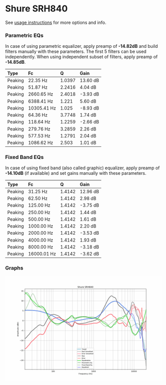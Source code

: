 # Shure SRH840
See [usage instructions](https://github.com/jaakkopasanen/AutoEq#usage) for more options and info.

### Parametric EQs
In case of using parametric equalizer, apply preamp of **-14.82dB** and build filters manually
with these parameters. The first 5 filters can be used independently.
When using independent subset of filters, apply preamp of **-14.85dB**.

| Type    | Fc          |      Q | Gain     |
|:--------|:------------|:-------|:---------|
| Peaking | 22.35 Hz    | 1.0397 | 13.60 dB |
| Peaking | 51.87 Hz    | 2.2416 | 4.04 dB  |
| Peaking | 2660.65 Hz  | 2.4018 | -3.93 dB |
| Peaking | 6388.41 Hz  | 1.221  | 5.60 dB  |
| Peaking | 10305.41 Hz | 1.025  | -8.93 dB |
| Peaking | 64.36 Hz    | 3.7748 | 1.74 dB  |
| Peaking | 118.64 Hz   | 1.2259 | -2.66 dB |
| Peaking | 279.76 Hz   | 3.2859 | 2.26 dB  |
| Peaking | 577.53 Hz   | 1.2791 | 2.04 dB  |
| Peaking | 1086.62 Hz  | 2.503  | 1.01 dB  |

### Fixed Band EQs
In case of using fixed band (also called graphic) equalizer, apply preamp of **-14.10dB**
(if available) and set gains manually with these parameters.

| Type    | Fc          |      Q | Gain     |
|:--------|:------------|:-------|:---------|
| Peaking | 31.25 Hz    | 1.4142 | 12.96 dB |
| Peaking | 62.50 Hz    | 1.4142 | 2.98 dB  |
| Peaking | 125.00 Hz   | 1.4142 | -3.75 dB |
| Peaking | 250.00 Hz   | 1.4142 | 1.44 dB  |
| Peaking | 500.00 Hz   | 1.4142 | 1.61 dB  |
| Peaking | 1000.00 Hz  | 1.4142 | 2.20 dB  |
| Peaking | 2000.00 Hz  | 1.4142 | -3.53 dB |
| Peaking | 4000.00 Hz  | 1.4142 | 1.93 dB  |
| Peaking | 8000.00 Hz  | 1.4142 | -3.18 dB |
| Peaking | 16000.01 Hz | 1.4142 | -3.62 dB |

### Graphs
![](./Shure%20SRH840.png)